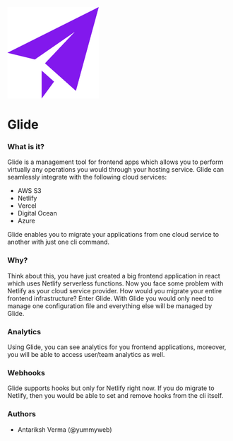 ![glide logo](glide-logo.png)
# Glide

### What is it?

Glide is a management tool for frontend apps which allows you to perform virtually any operations you would through your hosting service.
Glide can seamlessly integrate with the following cloud services:
- AWS S3
- Netlify
- Vercel
- Digital Ocean
- Azure

Glide enables you to migrate your applications from one cloud service to another with just one cli command.

### Why?

Think about this, you have just created a big frontend application in react which uses Netlify serverless functions. Now you face some problem with Netlify as your cloud service provider. How would you migrate your entire frontend infrastructure? Enter Glide. With Glide you would only need to manage one configuration file and everything else will be managed by Glide.

### Analytics

Using Glide, you can see analytics for you frontend applications, moreover, you will be able to access user/team analytics as well.

### Webhooks

Glide supports hooks but only for Netlify right now. If you do migrate to Netlify, then you would be able to set and remove hooks from the cli itself.

### Authors

- Antariksh Verma (@yummyweb)